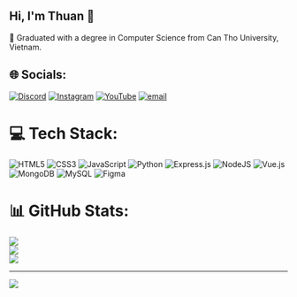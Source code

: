 ## Hi, I'm Thuan 👋

<!--
**NguyenChiThuan0509/NguyenChiThuan0509** is a ✨ _special_ ✨ repository because its `README.md` (this file) appears on your GitHub profile.

Here are some ideas to get you started:

- 🔭 I’m currently working on ...
- 🌱 I’m currently learning ...
- 👯 I’m looking to collaborate on ...
- 🤔 I’m looking for help with ...
- 💬 Ask me about ...
- 📫 How to reach me: ...
- 😄 Pronouns: ...
- ⚡ Fun fact: ...
-->
🏫 Graduated with a degree in Computer Science from Can Tho University, Vietnam.</br>


## 🌐 Socials:
[![Discord](https://img.shields.io/badge/Discord-%237289DA.svg?logo=discord&logoColor=white)](https://discord.gg/https://discord.gg/8dJEp32X) [![Instagram](https://img.shields.io/badge/Instagram-%23E4405F.svg?logo=Instagram&logoColor=white)](https://instagram.com/jon.2oo2) [![YouTube](https://img.shields.io/badge/YouTube-%23FF0000.svg?logo=YouTube&logoColor=white)](https://youtube.com/@https://www.youtube.com/@Jon.2002) [![email](https://img.shields.io/badge/Email-D14836?logo=gmail&logoColor=white)](mailto:ncthuan0509@gmail.com) 

# 💻 Tech Stack:
![HTML5](https://img.shields.io/badge/html5-%23E34F26.svg?style=for-the-badge&logo=html5&logoColor=white) ![CSS3](https://img.shields.io/badge/css3-%231572B6.svg?style=for-the-badge&logo=css3&logoColor=white) ![JavaScript](https://img.shields.io/badge/javascript-%23323330.svg?style=for-the-badge&logo=javascript&logoColor=%23F7DF1E) ![Python](https://img.shields.io/badge/python-3670A0?style=for-the-badge&logo=python&logoColor=ffdd54) ![Express.js](https://img.shields.io/badge/express.js-%23404d59.svg?style=for-the-badge&logo=express&logoColor=%2361DAFB) ![NodeJS](https://img.shields.io/badge/node.js-6DA55F?style=for-the-badge&logo=node.js&logoColor=white) ![Vue.js](https://img.shields.io/badge/vue.js-%2335495e.svg?style=for-the-badge&logo=vuedotjs&logoColor=%234FC08D) ![MongoDB](https://img.shields.io/badge/MongoDB-%234ea94b.svg?style=for-the-badge&logo=mongodb&logoColor=white) ![MySQL](https://img.shields.io/badge/mysql-4479A1.svg?style=for-the-badge&logo=mysql&logoColor=white) ![Figma](https://img.shields.io/badge/figma-%23F24E1E.svg?style=for-the-badge&logo=figma&logoColor=white)
# 📊 GitHub Stats:
![](https://github-readme-stats.vercel.app/api?username=NguyenChiThuan0509&theme=vue-dark&hide_border=false&include_all_commits=false&count_private=false)<br/>
![](https://nirzak-streak-stats.vercel.app/?user=NguyenChiThuan0509&theme=vue-dark&hide_border=false)<br/>
![](https://github-readme-stats.vercel.app/api/top-langs/?username=NguyenChiThuan0509&theme=vue-dark&hide_border=false&include_all_commits=false&count_private=false&layout=compact)

---
[![](https://visitcount.itsvg.in/api?id=NguyenChiThuan0509&icon=0&color=0)](https://visitcount.itsvg.in)

<!-- Proudly created with GPRM ( https://gprm.itsvg.in ) -->

